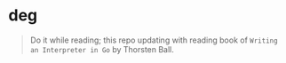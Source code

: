 # deg

> Do it while reading; this repo updating with reading book of `Writing an Interpreter in Go` by Thorsten Ball.
